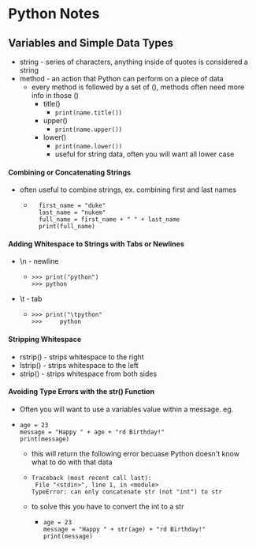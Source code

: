 # Python Notes

## Variables and Simple Data Types

* string - series of characters, anything inside of quotes is considered a string
* method - an action that Python can perform on a piece of data
  * every method is followed by a set of (), methods often need more info in those ()
    * title()
      * `print(name.title())`
    * upper()
      * `print(name.upper())`
    * lower()
      * `print(name.lower())`
      * useful for string data, often you will want all lower case

#### Combining or Concatenating Strings
* often useful to combine strings, ex. combining first and last names
  * ```
      first_name = "duke"
      last_name = "nukem"
      full_name = first_name + " " + last_name
      print(full_name)
    ```

#### Adding Whitespace to Strings with Tabs or Newlines
* \n - newline
  * ```
    >>> print("python")
    >>> python
    ```
* \t - tab
  * ```
    >>> print("\tpython"
    >>>     python
    ```
#### Stripping Whitespace
* rstrip() - strips whitespace to the right
* lstrip() - strips whitespace to the left
* strip() - strips whitespace from both sides

#### Avoiding Type Errors with the str() Function
* Often you will want to use a variables value within a message. eg.
* ````
  age = 23
  message = "Happy " + age + "rd Birthday!"
  print(message)
  ````
  * this will return the following error becuase Python doesn't know what to do with that data
  * ```` 
    Traceback (most recent call last):
     File "<stdin>", line 1, in <module>
    TypeError: can only concatenate str (not "int") to str
    ````
  * to solve this you have to convert the int to a str
    * ````
      age = 23
      message = "Happy " + str(age) + "rd Birthday!"
      print(message)
      ````

